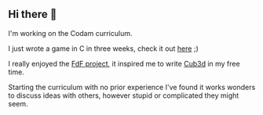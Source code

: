 ## Hi there 👋

I'm working on the Codam curriculum.

I just wrote a game in C in three weeks, check it out <a href="https://github.com/SimonvH03/Cub3d.git">here</a> ;)

I really enjoyed the <a href="https://github.com/SimonvH03/fdf.git">FdF project</a>, it inspired me to write <a href="https://github.com/SimonvH03/Cub3d.git">Cub3d</a> in my free time.

Starting the curriculum with no prior experience I've found it works wonders to discuss ideas with others, however stupid or complicated they might seem.
<!--
**SimonvH03/SimonvH03** is a ✨ _special_ ✨ repository because its `README.md` (this file) appears on your GitHub profile.

Here are some ideas to get you started:

- 🔭 I’m currently working on ...
- 🌱 I’m currently learning ...
- 👯 I’m looking to collaborate on ...
- 🤔 I’m looking for help with ...
- 💬 Ask me about ...
- 📫 How to reach me: ...
- 😄 Pronouns: ...
- ⚡ Fun fact: ...
-->
